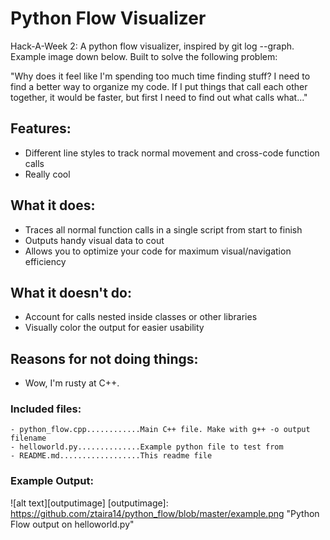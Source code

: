 Python Flow Visualizer
======================

Hack-A-Week 2: A python flow visualizer, inspired by git log --graph. Example
image down below. Built to solve the following problem: 

"Why does it feel like I'm spending too much time finding stuff? I need to
find a better way to organize my code. If I put things that call each other
together, it would be faster, but first I need to find out what calls
what..."

## Features:
- Different line styles to track normal movement and cross-code function calls
- Really cool

## What it does:
- Traces all normal function calls in a single script from start to finish
- Outputs handy visual data to cout
- Allows you to optimize your code for maximum visual/navigation efficiency

## What it doesn't do:
- Account for calls nested inside classes or other libraries
- Visually color the output for easier usability

## Reasons for not doing things:
- Wow, I'm rusty at C++. 

### Included files:
```
- python_flow.cpp............Main C++ file. Make with g++ -o output filename
- helloworld.py..............Example python file to test from 
- README.md..................This readme file
```

### Example Output:


![alt text][outputimage]
[outputimage]: https://github.com/ztaira14/python_flow/blob/master/example.png "Python Flow output on helloworld.py"
